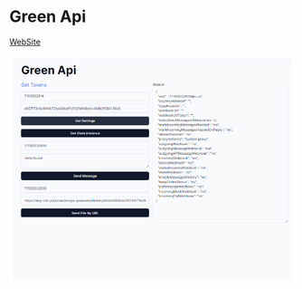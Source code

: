 # Green Api
[WebSite](https://green-api-1a1bf.web.app/)

![getSettings](https://github.com/zanz9/green-api/blob/master/images/GetSettings.png)
